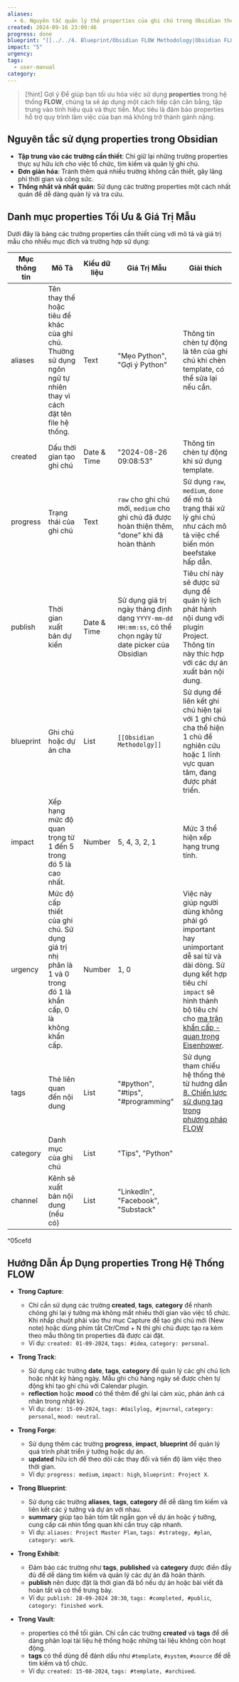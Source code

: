 ```yaml
---
aliases:
  - 6. Nguyên tắc quản lý thẻ properties của ghi chú trong Obsidian theo phương pháp FLOW
created: 2024-09-16 23:09:46
progress: done
blueprint: "[[../../4. Blueprint/Obsidian FLOW Methodology|Obsidian FLOW Methodology]]"
impact: "5"
urgency: 
tags:
  - user-manual
category: 
---
```


> [!hint] Gợi ý
> Để giúp bạn tối ưu hóa việc sử dụng **properties** trong hệ thống **FLOW**, chúng ta sẽ áp dụng một cách tiếp cận cân bằng, tập trung vào tính hiệu quả và thực tiễn. Mục tiêu là đảm bảo properties hỗ trợ quy trình làm việc của bạn mà không trở thành gánh nặng.

## Nguyên tắc sử dụng properties trong Obsidian

- **Tập trung vào các trường cần thiết**: Chỉ giữ lại những trường properties thực sự hữu ích cho việc tổ chức, tìm kiếm và quản lý ghi chú.
- **Đơn giản hóa**: Tránh thêm quá nhiều trường không cần thiết, gây lãng phí thời gian và công sức.
- **Thống nhất và nhất quán**: Sử dụng các trường properties một cách nhất quán để dễ dàng quản lý và tra cứu.

## Danh mục properties Tối Ưu & Giá Trị Mẫu

Dưới đây là bảng các trường properties cần thiết cùng với mô tả và giá trị mẫu cho nhiều mục đích và trường hợp sử dụng:

| Mục thông tin | **Mô Tả**                                                                                                        | **Kiểu dữ liệu** | **Giá Trị Mẫu**                                                                                          | Giải thích                                                                                                                                                                                                                                                       |
| ------------- | ---------------------------------------------------------------------------------------------------------------- | ---------------- | -------------------------------------------------------------------------------------------------------- | ---------------------------------------------------------------------------------------------------------------------------------------------------------------------------------------------------------------------------------------------------------------- |
| aliases       | Tên thay thế hoặc tiêu đề khác của ghi chú. Thường sử dụng ngôn ngữ tự nhiên thay vì cách đặt tên file hệ thống. | Text             | "Mẹo Python", "Gợi ý Python"                                                                             | Thông tin chèn tự động là tên của ghi chú khi chèn template, có thể sửa lại nếu cần.                                                                                                                                                                             |
| created       | Dấu thời gian tạo ghi chú                                                                                        | Date & Time      | "2024-08-26 09:08:53"                                                                                    | Thông tin chèn tự động khi sử dụng template.                                                                                                                                                                                                                     |
| progress      | Trạng thái của ghi chú                                                                                           | Text             | `raw` cho ghi chú mới, `medium` cho ghi chú đã được hoàn thiện thêm, "done" khi đã hoàn thành            | Sử dụng `raw`, `medium`, `done` để mô tả trạng thái xử lý ghi chú như cách mô tả việc chế biến món beefstake hấp dẫn.                                                                                                                                            |
| publish       | Thời gian xuất bản dự kiến                                                                                       | Date & Time      | Sử dụng giá trị ngày tháng định dạng `YYYY-mm-dd HH:mm:ss`, có thể chọn ngày từ date picker của Obsidian | Tiêu chí này sẽ được sử dụng để quản lý lịch phát hành nội dung với plugin Project. Thông tin này thíc hợp với các dự án xuất bản nội dung.                                                                                                                      |
| blueprint     | Ghi chú hoặc dự án cha                                                                                           | List             | `[[Obsidian Methodolgy]]`                                                                                | Sử dụng để liên kết ghi chú hiện tại với 1 ghi chú cha thể hiện 1 chủ đề nghiên cứu hoặc 1 lĩnh vực quan tâm, đang được phát triển.                                                                                                                              |
| impact        | Xếp hạng mức độ quan trọng từ 1 đến 5 trong đó 5 là cao nhất.                                                    | Number           | 5, 4, 3, 2, 1                                                                                            | Mức 3 thể hiện xếp hạng trung tính.                                                                                                                                                                                                                              |
| urgency       | Mức độ cấp thiết của ghi chú. Sử dụng giá trị nhị phân là 1 và 0 trong đó 1 là khẩn cấp, 0 là không khẩn cấp.    | Number           | 1, 0                                                                                                     | Việc này giúp người dùng không phải gõ important hay unimportant dễ sai từ và dài dòng. Sử dụng kết hợp tiêu chí `impact` sẽ hình thành bộ tiêu chí cho [ma trận khẩn cấp - quan trọng  Eisenhower](https://todoist.com/productivity-methods/eisenhower-matrix). |
| tags          | Thẻ liên quan đến nội dung                                                                                       | List             | "#python", "#tips", "#programming"                                                                       | Sử dụng tham chiếu hệ thống thẻ từ hướng dẫn [8. Chiến lược sử dụng tag trong phương pháp FLOW](8.%20Chiến%20lược%20sử%20dụng%20tag%20trong%20phương%20pháp%20FLOW.md)                                                                                           |
| category      | Danh mục của ghi chú                                                                                             | List             | "Tips", "Python"                                                                                         |                                                                                                                                                                                                                                                                  |
| channel       | Kênh sẽ xuất bản nội dung (nếu có)                                                                               | List             | "LinkedIn", "Facebook", "Substack"                                                                       |                                                                                                                                                                                                                                                                  |

^05cefd

## Hướng Dẫn Áp Dụng properties Trong Hệ Thống FLOW

- **Trong Capture**:

    - Chỉ cần sử dụng các trường **created**, **tags**, **category** để nhanh chóng ghi lại ý tưởng mà không mất nhiều thời gian vào việc tổ chức. Khi nhấp chuột phải vào thư mục Capture để tạo ghi chú mới (New note) hoặc dùng phím tắt Ctr/Cmd + N thì ghi chú được tạo ra kèm theo mẫu thông tin properties đã được cài đặt.
    - Ví dụ: `created: 01-09-2024`, `tags: #idea`, `category: personal`.

- **Trong Track**:

	- Sử dụng các trường **date**, **tags**, **category** để quản lý các ghi chú lịch hoặc nhật ký hàng ngày. Mẫu ghi chú hàng ngày sẽ được chèn tự động khi tạo ghi chú với Calendar plugin.
	- **reflection** hoặc **mood** có thể thêm để ghi lại cảm xúc, phản ánh cá nhân trong nhật ký.
	- Ví dụ: `date: 15-09-2024`, `tags: #dailylog, #journal`, `category: personal`, `mood: neutral`.

- **Trong Forge**:

    - Sử dụng thêm các trường **progress**, **impact**, **blueprint** để quản lý quá trình phát triển ý tưởng hoặc dự án.
    - **updated** hữu ích để theo dõi các thay đổi và tiến độ làm việc theo thời gian.
    - Ví dụ: `progress: medium`, `impact: high`, `blueprint: Project X`.

- **Trong Blueprint**:

    - Sử dụng các trường **aliases**, **tags**, **category** để dễ dàng tìm kiếm và liên kết các ý tưởng và dự án với nhau.
    - **summary** giúp tạo bản tóm tắt ngắn gọn về dự án hoặc ý tưởng, cung cấp cái nhìn tổng quan khi cần truy cập nhanh.
    - Ví dụ: `aliases: Project Master Plan`, `tags: #strategy, #plan`, `category: work`.

- **Trong Exhibit**:

    - Đảm bảo các trường như **tags**, **published** và **category** được điền đầy đủ để dễ dàng tìm kiếm và quản lý các dự án đã hoàn thành.
    - **publish** nên được đặt là thời gian đã bố nếu dự án hoặc bài viết đã hoàn tất và có thể trưng bày.
    - Ví dụ: `publish: 28-09-2024 20:30`, `tags: #completed, #public`, `category: finished work`.

- **Trong Vault**:

    - properties có thể tối giản. Chỉ cần các trường **created** và **tags** để dễ dàng phân loại tài liệu hệ thống hoặc những tài liệu không còn hoạt động.
    - **tags** có thể dùng để đánh dấu như `#template`, `#system`, `#source` để dễ tìm kiếm và tổ chức.
    - Ví dụ: `created: 15-08-2024`, `tags: #template, #archived`.